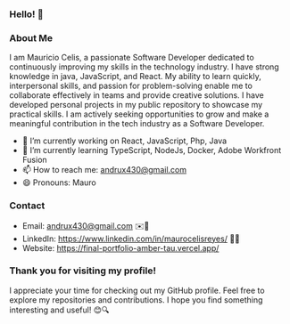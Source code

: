<div align="center">
  <img src="https://media.giphy.com/media/zOvBKUUEERdNm/giphy.gif" alt="" align="center">
</div>

### Hello! 👋

### About Me
I am Mauricio Celis, a passionate Software Developer dedicated to continuously improving my skills in the technology industry. I have strong knowledge in java, JavaScript, and React. My ability to learn quickly, interpersonal skills, and passion for problem-solving enable me to collaborate effectively in teams and provide creative solutions. I have developed personal projects in my public repository to showcase my practical skills. I am actively seeking opportunities to grow and make a meaningful contribution in the tech industry as a Software Developer.

- 🔭 I’m currently working on React, JavaScript, Php, Java
- 🌱 I’m currently learning TypeScript, NodeJs, Docker, Adobe Workfront Fusion
- 📫 How to reach me: andrux430@gmail.com
- 😄 Pronouns: Mauro

### Contact
- Email: andrux430@gmail.com ✉️📧
- LinkedIn: https://www.linkedin.com/in/maurocelisreyes/ 💼🔗
- Website: https://final-portfolio-amber-tau.vercel.app/

### Thank you for visiting my profile!
I appreciate your time for checking out my GitHub profile. Feel free to explore my repositories and contributions. I hope you find something interesting and useful! 😊🔍


